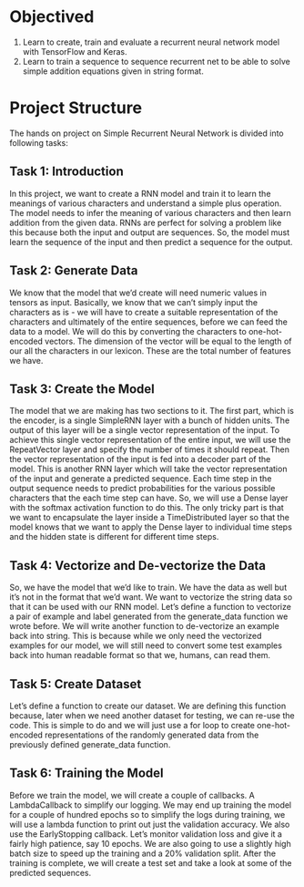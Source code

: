 # Objectived
1. Learn to create, train and evaluate a recurrent neural network model with TensorFlow and Keras.
2. Learn to train a sequence to sequence recurrent net to be able to solve simple addition equations given in string format.

# Project Structure
The hands on project on Simple Recurrent Neural Network is divided into following tasks:

## Task 1: Introduction
In this project, we want to create a RNN model and train it to learn the meanings of various characters and understand a simple plus operation. The model needs to infer the meaning of various characters and then learn addition from the given data. RNNs are perfect for solving a problem like this because both the input and output are sequences. So, the model must learn the sequence of the input and then predict a sequence for the output.

## Task 2: Generate Data
We know that the model that we’d create will need numeric values in tensors as input. Basically, we know that we can’t simply input the characters as is - we will have to create a suitable representation of the characters and ultimately of the entire sequences, before we can feed the data to a model. We will do this by converting the characters to one-hot-encoded vectors. The dimension of the vector will be equal to the length of our all the characters in our lexicon. These are the total number of features we have.

## Task 3: Create the Model
The model that we are making has two sections to it. The first part, which is the encoder, is a single SimpleRNN layer with a bunch of hidden units. The output of this layer will be a single vector representation of the input. To achieve this single vector representation of the entire input, we will use the RepeatVector layer and specify the number of times it should repeat. Then the vector representation of the input is fed into a decoder part of the model. This is another RNN layer which will take the vector representation of the input and generate a predicted sequence. Each time step in the output sequence needs to predict probabilities for the various possible characters that the each time step can have. So, we will use a Dense layer with the softmax activation function to do this. The only tricky part is that we want to encapsulate the layer inside a TimeDistributed layer so that the model knows that we want to apply the Dense layer to individual time steps and the hidden state is different for different time steps.

## Task 4: Vectorize and De-vectorize the Data
So, we have the model that we’d like to train. We have the data as well but it’s not in the format that we’d want. We want to vectorize the string data so that it can be used with our RNN model. Let’s define a function to vectorize a pair of example and label generated from the generate_data function we wrote before. We will write another function to de-vectorize an example back into string. This is because while we only need the vectorized examples for our model, we will still need to convert some test examples back into human readable format so that we, humans, can read them.

## Task 5: Create Dataset
Let’s define a function to create our dataset. We are defining this function because, later when we need another dataset for testing, we can re-use the code. This is simple to do and we will just use a for loop to create one-hot-encoded representations of the randomly generated data from the previously defined generate_data function.

## Task 6: Training the Model
Before we train the model, we will create a couple of callbacks. A LambdaCallback to simplify our logging. We may end up training the model for a couple of hundred epochs so to simplify the logs during training, we will use a lambda function to print out just the validation accuracy. We also use the EarlyStopping callback. Let’s monitor validation loss and give it a fairly high patience, say 10 epochs. We are also going to use a slightly high batch size to speed up the training and a 20% validation split.
After the training is complete, we will create a test set and take a look at some of the predicted sequences.
